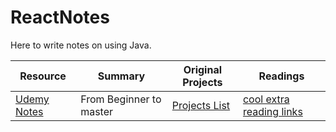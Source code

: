 # ReactNotes

Here to write notes on using Java.

| Resource | Summary | Original Projects | Readings |
| ---------------- | ------------------------------------------- | -------------- | --------------------------- |
| <a href="https://github.com/chakane3/Java_Notes/tree/main/UdemyCourse">Udemy Notes</a> | From Beginner to master | <a href="">Projects List</a> | <a href="">cool extra reading links </a> |

